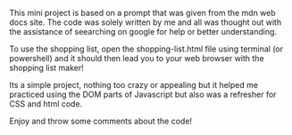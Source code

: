 This mini project is based on a prompt that was given from the mdn web docs
site. The code was solely written by me and all was thought out with the assistance of seearching on google for help or better understanding. 

To use the shopping list, open the shopping-list.html file using terminal (or powershell) and it should then lead you to your web browser with the shopping list maker!

Its a simple project, nothing too crazy or appealing but it helped me practiced using the DOM parts of Javascript but also was a refresher for CSS and html code.

Enjoy and throw some comments about the code!